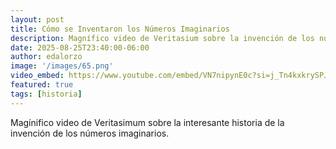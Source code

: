 ```yaml
---
layout: post
title: Cómo se Inventaron los Números Imaginarios
description: Magnífico video de Veritasium sobre la invención de los números imaginarios.
date: 2025-08-25T23:40:00-06:00
author: edalorzo
image: '/images/65.png'
video_embed: https://www.youtube.com/embed/VN7nipynE0c?si=j_Tn4kxkrySPJeZH
featured: true
tags: [historia]
---
```


Magínifico video de Veritasimum sobre la interesante historia de la invención de los números imaginarios.

